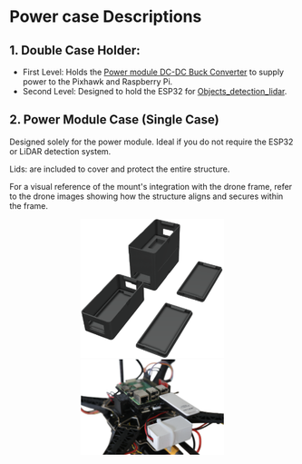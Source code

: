 # Power case Descriptions

## 1. Double Case Holder:
* First Level: Holds the [Power module DC-DC Buck Converter](https://www.amazon.fr/dp/B07XRF9NWP?ref=ppx_yo2ov_dt_b_fed_asin_title) to supply power to the Pixhawk and Raspberry Pi.
* Second Level: Designed to hold the ESP32 for [Objects_detection_lidar](https://github.com/SulaimanMohammad/Drone_VESPA/tree/main/src/Lidar/ESP/Objects_detection_lidar).

## 2. Power Module Case (Single Case)
Designed solely for the power module. Ideal if you do not require the ESP32 or LiDAR detection system.

Lids: are included to cover and protect the entire structure.

For a visual reference of the mount's integration with the drone frame, refer to the drone images showing how the structure aligns and secures within the frame.

<!-- Centered image 10 with a separate full-width div -->
<p align="center">
  <img src="./power_cases.png" width="50%" alt="1">
  <img src="./7.png" width="50%" alt="5">
</p>
